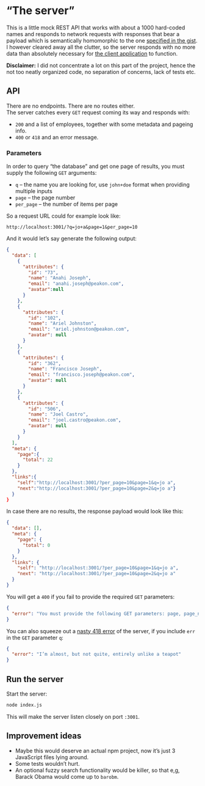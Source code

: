 # “The server”

This is a little mock REST API that works with about a 1000 hard-coded names and responds to network requests with responses that bear a payload which is semantically homomorphic to the one [specified in the gist](https://gist.github.com/daviferreira/41238222ac31fe36348544ee1d4a9a5e). I however cleared away all the clutter, so the server responds with no more data than absolutely necessary for [the client application](../client/README.md) to function.

**Disclaimer:** I did not concentrate a lot on this part of the project, hence the not too neatly organized code, no separation of concerns, lack of tests etc.

## API

There are no endpoints. There are no routes either.<br />
The server catches every `GET` request coming its way and responds with:

- `200` and a list of employees, together with some metadata and pageing info.
- `400` or `418` and an error message.

### Parameters

In order to query “the database” and get one page of results, you must supply the following `GET` arguments:
- `q` – the name you are looking for, use `john+doe` format when providing multiple inputs
- `page` – the page number
- `per_page` – the number of items per page

So a request URL could for example look like:
```
http://localhost:3001/?q=jo+a&page=1&per_page=10
```
And it would let’s say generate the following output:
```json
{
  "data": [
    {
      "attributes": {
        "id": "73",
        "name": "Anahi Joseph",
        "email": "anahi.joseph@peakon.com",
        "avatar":null
      }
    },
    {
      "attributes": {
        "id": "102",
        "name": "Ariel Johnston",
        "email": "ariel.johnston@peakon.com",
        "avatar": null
      }
    },
    {
      "attributes": {
        "id": "362",
        "name": "Francisco Joseph",
        "email": "francisco.joseph@peakon.com",
        "avatar": null
      }
    },
    {
      "attributes": {
        "id": "506",
        "name": "Joel Castro",
        "email": "joel.castro@peakon.com",
        "avatar": null
      }
    }
  ],
  "meta": {
    "page":{
      "total": 22
    }
  },
  "links":{
    "self":"http://localhost:3001/?per_page=10&page=1&q=jo a",
    "next":"http://localhost:3001/?per_page=10&page=2&q=jo a"}
  }
}
```

In case there are no results, the response payload would look like this:
```json
{
  "data": [],
  "meta": {
    "page": {
      "total": 0
    }
  },
  "links": {
    "self": "http://localhost:3001/?per_page=10&page=1&q=jo a",
    "next": "http://localhost:3001/?per_page=10&page=2&q=jo a"
  }
}
```

You will get a `400` if you fail to provide the required `GET` parameters:
```json
{
  "error": "You must provide the following GET parameters: page, page_number, q"
}
```

You can also squeeze out a [nasty 418 error](https://developer.mozilla.org/en-US/docs/Web/HTTP/Status/418) of the server, if you include `err` in the `GET` parameter `q`:
```json
{
  "error": "I’m almost, but not quite, entirely unlike a teapot"
}
```
## Run the server

Start the server:
```bash
node index.js
```
This will make the server listen closely on port `:3001`.

## Improvement ideas

- Maybe this would deserve an actual npm project, now it’s just 3 JavaScript files lying around.
- Some tests wouldn’t hurt.
- An optional fuzzy search functionality would be killer, so that e,g, Barack Obama would come up to `barobm`.
